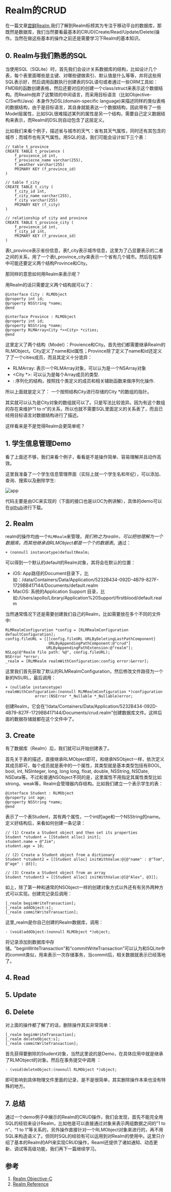 # Realm的CRUD
在一篇文章[尝鲜Realm](http://www.jianshu.com/p/6a58b8a6229a),我们了解到Realm标榜其为专注于移动平台的数据库，那既然是数据库，我们当然要看最基本的CRUD(Create/Read/Update/Delete)操作。当然在做这些基本的操作之前还是需要学习下Realm的基本知识。

## 0. Realm与我们熟悉的SQL
当使用SQL（SQLite）时，首先我们会设计关系数据库的结构，比如设计几个表，每个表里面哪些是主键、对哪些键做索引、默认值是什么等等，并将这些用SQL表示好，然后调用函数执行创建表的SQL语句或者通过一些ORM工具如：FMDB的函数创建表格，然后还要对应的创建一个class/struct来表示这个数据结构。而Realm抛弃了这繁琐的中间语言，而采用目标语言（比如Objective-C/Swift/Java）本身作为DSL(domain-specific language)来描述同样的类似表格的数据结构，由于是目标语言，其自身就能表达一个数据结构，因此带有了一些Model层属性，比如SQL很难描述某列的属性是另一个结构，需要自己定义数据结构来表示，而Realm的DSL则自动包含了这层定义。

比如我们来看个例子，描述省与城市的天气：省有其天气属性，同时还有其包含的城市；而城市也有天气属性。用SQL的话，我们可能会设计如下三个表：

	// table t_province
	CREATE TABLE t_provience (
		f_provience_id int, 
		f_proviecne_name varchar(255), 
		f_weather varchar(255)
		PRIMARY KEY (f_province_id)
	)

	// table f_city
	CREATE TABLE t_city (
		f_city_id int, 
		f_city_name varchar(255), 
		f_city varchar(255)
		PRIMARY KEY (f_city)
	)
	
	// relationship of city and province
	CREATE TABLE t_province_city (
		f_provience_id int, 
		f_city_id int, 
		PRIMARY KEY (f_proviece_id)
	)
表t_province表示省份信息，表f_city表示城市信息，这里为了凸显要表示的二者之间的关系，用了一个表t_province_city来表示一个省有几个城市。然后在程序中可能还要定义两个结构Province和City。

那同样的意思如何用Realm来表示呢？

用Realm的话只需要定义两个结构就可以了：

	@interface City : RLMObject
	@property int id;
	@property NSString *name;
	@end
	
	@interface Province : RLMObject
	@property int id;
	@property NSString *name;
	@property RLMArray<City *><City> *cities;
	@end

这里定义了两个结构（Model）：Provience和City。首先他们都需要继承Realm的RLMObject。City定义了name和id属性；Province除了定义了name和id还定义了了一个cities成员，而且其定义十分诡异：

* RLMArray: 表示一个RLMArray对象，可以认为是一个NSArray对象
* <City *>: 可以认为是每个Array成员的类型.
* <City>: 序列化的结构，按照找个类定义的成员和相关辅助函数来做序列化操作.

所以上面就是定义了： 一个按照结构City进行存储的City *的数组的指针。

其实就可以认为是City对象的数组就可以了。只是写法比较诡异。因为有这个数组的存在来维护“1 to n"的关系，所以也就不需要SQL里面定义的关系表了，而且已经用目标语言对数据结构进行了描述。

这样看来是不是觉得Realm会更简单呢？

## 1. 学生信息管理Demo
看了上面还不够，我们来看个例子，看看是不是操作简单、容易理解并且动作高效。

这里我准备了一个学生信息管理界面（实际上就一个学生名和年纪），可以添加、查询、搜索以及删除学生:

![app](./images/app.gif)

代码主要是由OC来实现的（下面的接口也是以OC为例讲解），具体的demo可以在[github](https://github.com/cz-it/myblog/tree/master/blog/iOS/db/realm/crud/example/realmcrud)进行下载。

## 2. Realm
realm的操作均由一个`RLMRealm`来管理，*我们称之为realm，可以把他理解为一个数据库。而其他继承自RLMObject都是一个个的数据表*。通过：

	+ (nonnull instancetype)defaultRealm;
可以得到一个默认的default的Realm对象，其将会在默认的位置：

* iOS: App路径的Document目录下，比如：/data/Containers/Data/Application/5232B434-092D-4B79-827F-1729BB417144/Documents/default.realm
* MacOS: 系统的Application Support 目录，比如:/Users/apollo/Library/Application%20Support/firstblood/default.realm

当然通常情况下还是需要创建我们自己的Realm，比如需要放在多个不同的文件中:

	RLMRealmConfiguration *config = [RLMRealmConfiguration defaultConfiguration];
	config.fileURL = [[[config.fileURL URLByDeletingLastPathComponent]
	                   URLByAppendingPathComponent:@"crud"]
	                  URLByAppendingPathExtension:@"realm"];
	NSLog(@"Realm file path: %@", config.fileURL);
	NSError *error;
	_realm = [RLMRealm realmWithConfiguration:config error:&error];
	
这里我们首先获取了默认的RLMRealmConfiguration，然后修改文件路径为一个新的NSURL，最后调用：
	
	+ (nullable instancetype)
	realmWithConfiguration:(nonnull RLMRealmConfiguration *)configuration
                 error:(NSError *_Nullable *_Nullable)error;
                 
创建Realm，它会在“/data/Containers/Data/Application/5232B434-092D-4B79-827F-1729BB417144/Documents/crud.realm”创建数据库文件。这样后面的数据存储就都在这个文件中了。  

## 3. Create
有了数据库（Realm）后，我们就可以开始创建表了。

首先关于表的描述，直接继承RLMObject即可，和继承NSObject一样，依次定义其成员即可，每个成员就是表中的一个属性，其类型就是基本类型包括有BOOL, bool, int, NSInteger, long, long long, float, double, NSString, NSDate, NSData等。不过和普通NSObject不同的是，这里属性不用指定其属性类型比如strong、weak等，Realm会管理器内存结构。比如我们建立一个表示学生的表：

	@interface Student : RLMObject
	@property int age;
	@property NSString *name;
	@end
表示了一个表Student，其有两个属性，一个int的age和一个NSString的name。定义好结构后，来看如何创建一条记录：

	// (1) Create a Student object and then set its properties
	Student *student = [[Student alloc] init];
	student.name = @"Jim";
	student.age = 10;
	
	// (2) Create a Student object from a dictionary
	Student *student2 = [[Student alloc] initWithValue:@{@"name" : @"Tom", @"age" : @3}];
	
	// (3) Create a Student object from an array
	Student *student3 = [[Student alloc] initWithValue:@[@"Alex", @3]];

如上，除了第一种和通常的NSObject一样的创建对象方式以外还有有另外两种方式可以实现。创建完记录后调用：

    [_realm beginWriteTransaction];
    [_realm addObject:s];
    [_realm commitWriteTransaction];
    
这里_realm是你自己创建的Realm数据库，调用：

	- (void)addObject:(nonnull RLMObject *)object;
将记录添加到数据库中存储。"beginWriteTransaction"和“commitWriteTransaction”可以认为和SQLite中的commit类似，用来表示一次存储事务，当commit后，相关数据就表示已经落地了。

## 4. Read

## 5. Update

## 6. Delete
对上面的操作都了解了的话，删除操作其实非常简单：

    [_realm beginWriteTransaction];
    [_realm deleteObject:s];
    [_realm commitWriteTransaction];
    
首先获得要删除的Student对象，当然这里说的是Demo，在具体应用中就是继承了RLMObject的对象。然后在事务提交中调用 ：

	- (void)deleteObject:(nonnull RLMObject *)object;

即可影响到具体物理文件里面的记录，是不是很简单，其实删除操作本来也没有特殊的地方。

## 7. 总结
通过一个demo例子中展示的Realm的CRUD操作，我们会发现，首先不能完全用SQL的经验来设计Realm，比如他是可以直接通过对象来表示两组数据之间的"1 to n"、“1 to 1”等关系的，另外操作直接针对一个RLMObject对象来进行的，再不用SQL来构造语义了。但同时SQL的经验有可以运用到对Realm的使用中。这里只介绍了基本的Realm的API来实现CRUD操作，Reaml还提供了诸如通知、动态更新、调试等高级功能，我们再下一篇继续学习。
## 参考
1. [Realm Objective-C](https://realm.io/docs/objc/latest/)
2. [Realm Reference](https://realm.io/docs/objc/latest/api/)